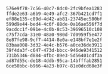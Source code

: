 
                576e9f78-7c56-40c7-8dc0-2fc9bfea1283
                ffde2e63-a6b9-4e49-afc2-367b421cd7f1
                ef88e135-c89d-4d42-ab81-23745ec580bf
                599d9e44-bed4-4c6f-88de-0a16ae556f7d
                9acdcc1f-091e-4c0b-8c53-39696510c108
                c75f7cda-31e0-48a0-980d-7d0959f5e477
                8e87fe98-9cf7-4414-8e0a-e148bf7e1e2f
                83baa008-3d32-4e4c-b576-a0ce36de3911
                39f4da3f-c647-473d-bbcc-946de9341512
                731b5346-d884-4fbc-89e3-5d56401cdf3a
                ad87d55c-de18-4ddb-95ca-14bfffab2851
                6ce50bbc-b966-4a23-b97c-81e0dcd68e3f
                